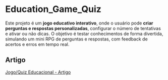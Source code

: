 # Education_Game_Quiz

Este projeto é um **jogo educativo interativo**, onde o usuário pode **criar perguntas e respostas personalizadas**, configurar o número de tentativas e ativar ou não dicas. O objetivo é testar conhecimentos de forma divertida, simulando um mini RPG de perguntas e respostas, com feedback de acertos e erros em tempo real.

## Artigo
[Jogo/Quiz Educacional - Artigo]()
